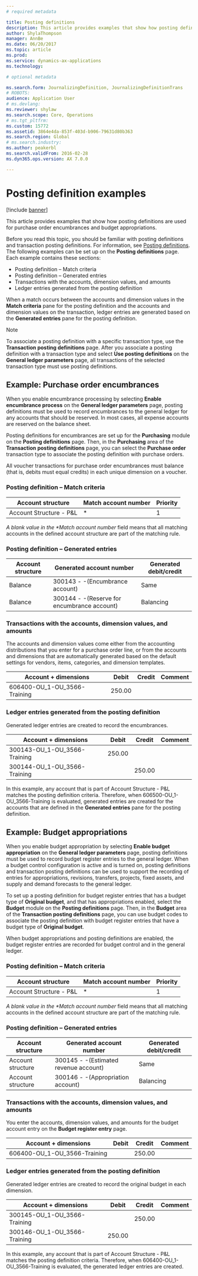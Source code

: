 ```yaml
---
# required metadata

title: Posting definitions
description: This article provides examples that show how posting definitions are used for purchase order encumbrances and budget appropriations.
author: ShylaThompson
manager: AnnBe
ms.date: 06/20/2017
ms.topic: article
ms.prod: 
ms.service: dynamics-ax-applications
ms.technology: 

# optional metadata

ms.search.form: JournalizingDefinition, JournalizingDefinitionTrans
# ROBOTS: 
audience: Application User
# ms.devlang: 
ms.reviewer: shylaw
ms.search.scope: Core, Operations
# ms.tgt_pltfrm: 
ms.custom: 15772
ms.assetid: 3864e4da-853f-403d-b906-79631d80b363
ms.search.region: Global
# ms.search.industry: 
ms.author: peakerbl
ms.search.validFrom: 2016-02-28
ms.dyn365.ops.version: AX 7.0.0

---
```


# Posting definition examples

[!include [banner](../includes/banner.md)]

This article provides examples that show how posting definitions are used for purchase order encumbrances and budget appropriations.

Before you read this topic, you should be familiar with posting definitions and transaction posting definitions. For information, see [Posting definitions](posting-definitions.md). The following examples can be set up on the **Posting definitions** page. Each example contains these sections:

-   Posting definition – Match criteria
-   Posting definition – Generated entries
-   Transactions with the accounts, dimension values, and amounts
-   Ledger entries generated from the posting definition

When a match occurs between the accounts and dimension values in the **Match criteria** pane for the posting definition and the accounts and dimension values on the transaction, ledger entries are generated based on the **Generated entries** pane for the posting definition. 
> [!NOTE]
> To associate a posting definition with a specific transaction type, use the **Transaction posting definitions** page. After you associate a posting definition with a transaction type and select **Use posting definitions** on the **General ledger parameters** page, all transactions of the selected transaction type must use posting definitions.

## Example: Purchase order encumbrances
When you enable encumbrance processing by selecting **Enable encumbrance process** on the **General ledger parameters** page, posting definitions must be used to record encumbrances to the general ledger for any accounts that should be reserved. In most cases, all expense accounts are reserved on the balance sheet. 

Posting definitions for encumbrances are set up for the **Purchasing** module on the **Posting definitions** page. Then, in the **Purchasing** area of the **Transaction posting definitions** page, you can select the **Purchase order** transaction type to associate the posting definition with purchase orders. 

All voucher transactions for purchase order encumbrances must balance (that is, debits must equal credits) in each unique dimension on a voucher.

### Posting definition – Match criteria

| Account structure       | Match account number | Priority |
|-------------------------|----------------------|----------|
| Account Structure - P&L | \*                   | 1        |

<em>A blank value in the **Match account number</em>* field means that all matching accounts in the defined account structure are part of the matching rule.

### Posting definition – Generated entries

| Account structure | Generated account number                    | Generated debit/credit |
|-------------------|---------------------------------------------|------------------------|
| Balance           | 300143 - -(Encumbrance account)             | Same                   |
| Balance           | 300144 - -(Reserve for encumbrance account) | Balancing              |

### Transactions with the accounts, dimension values, and amounts

The accounts and dimension values come either from the accounting distributions that you enter for a purchase order line, or from the accounts and dimensions that are automatically generated based on the default settings for vendors, items, categories, and dimension templates.

| Account + dimensions           | Debit  | Credit | Comment |
|--------------------------------|--------|--------|---------|
| 606400-OU\_1-OU\_3566-Training | 250.00 |        |         |

### Ledger entries generated from the posting definition

Generated ledger entries are created to record the encumbrances.

| Account + dimensions           | Debit  | Credit | Comment |
|--------------------------------|--------|--------|---------|
| 300143-OU\_1-OU\_3566-Training | 250.00 |        |         |
| 300144-OU\_1-OU\_3566-Training |        | 250.00 |         |

In this example, any account that is part of Account Structure - P&L matches the posting definition criteria. Therefore, when 606500-OU\_1-OU\_3566-Training is evaluated, generated entries are created for the accounts that are defined in the **Generated entries** pane for the posting definition.

## Example: Budget appropriations
When you enable budget appropriation by selecting **Enable budget appropriation** on the **General ledger parameters** page, posting definitions must be used to record budget register entries to the general ledger. When a budget control configuration is active and is turned on, posting definitions and transaction posting definitions can be used to support the recording of entries for appropriations, revisions, transfers, projects, fixed assets, and supply and demand forecasts to the general ledger. 

To set up a posting definition for budget register entries that has a budget type of **Original budget**, and that has appropriations enabled, select the **Budget** module on the **Posting definitions** page. Then, in the **Budget** area of the **Transaction posting definitions** page, you can use budget codes to associate the posting definition with budget register entries that have a budget type of **Original budget**. 

When budget appropriations and posting definitions are enabled, the budget register entries are recorded for budget control and in the general ledger.

### Posting definition – Match criteria

| Account structure       | Match account number | Priority |
|-------------------------|----------------------|----------|
| Account Structure - P&L | \*                   | 1        |

<em>A blank value in the **Match account number</em>* field means that all matching accounts in the defined account structure are part of the matching rule.

### Posting definition – Generated entries

| Account structure | Generated account number              | Generated debit/credit |
|-------------------|---------------------------------------|------------------------|
| Account structure | 300145 - -(Estimated revenue account) | Same                   |
| Account structure | 300146 - -(Appropriation account)     | Balancing              |

### Transactions with the accounts, dimension values, and amounts

You enter the accounts, dimension values, and amounts for the budget account entry on the **Budget register entry** page.

| Account + dimensions           | Debit | Credit | Comment |
|--------------------------------|-------|--------|---------|
| 606400-OU\_1-OU\_3566-Training |       | 250.00 |         |

### Ledger entries generated from the posting definition

Generated ledger entries are created to record the original budget in each dimension.

| Account + dimensions           | Debit  | Credit | Comment |
|--------------------------------|--------|--------|---------|
| 300145-OU\_1-OU\_3566-Training |        | 250.00 |         |
| 300146-OU\_1-OU\_3566-Training | 250.00 |        |         |

In this example, any account that is part of Account Structure - P&L matches the posting definition criteria. Therefore, when 606400-OU\_1-OU\_3566-Training is evaluated, the generated ledger entries are created.





